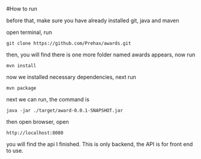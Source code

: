 #How to run

before that, make sure you have already installed git, java and maven

open terminal, run

    git clone https://github.com/Prehax/awards.git

then, you will find there is one more folder named awards appears, now run

    mvn install

now we installed necessary dependencies, next run
    
    mvn package

next we can run, the command is

    java -jar ./target/award-0.0.1-SNAPSHOT.jar

then open browser, open 

    http://localhost:8080

you will find the api I finished. This is only backend, the API is for front end to use.

